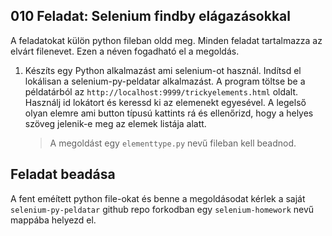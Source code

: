 ## 010 Feladat: Selenium findby elágazásokkal

A feladatokat külön python fileban oldd meg. Minden feladat tartalmazza az elvárt filenevet. Ezen a néven fogadható el a megoldás.

1) Készíts egy Python alkalmazást ami selenium-ot használ. Indítsd el lokálisan a selenium-py-peldatar alkalmazást. A program töltse be a példatárból az `http://localhost:9999/trickyelements.html` oldalt. Használj id lokátort és keressd ki az elemenekt egyesével. A legelső olyan elemre ami button típusú kattints rá és ellenőrizd, hogy a helyes szöveg jelenik-e meg az elemek listája alatt.
    > A megoldást egy `elementtype.py` nevű fileban kell beadnod.


## Feladat beadása
A fent eméített python file-okat és benne a megoldásodat kérlek a saját `selenium-py-peldatar` github repo forkodban egy `selenium-homework` nevű mappába helyezd el.
